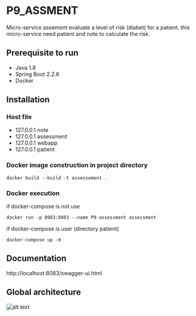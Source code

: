 # P9_ASSMENT

Micro-service assement evaluate a level of risk (diabet) for a patient.
this micro-service need patient and note to calculate the risk. 

## Prerequisite to run

- Java 1.8
- Spring Boot 2.2.6
- Docker

## Installation
### Host file

- 127.0.0.1 note
- 127.0.0.1 assessment
- 127.0.0.1 webapp
- 127.0.0.1 patient

### Docker image construction in project directory
~~~
docker build --build -t assessement .
~~~
### Docker execution
if docker-compose is not use
~~~
docker run -p 8083:8083 --name P9-assessment assessment
~~~~
if docker-compose is user (directory patient)
~~~
docker-compose up -d
~~~~

## Documentation
 http://localhost:8083/swagger-ui.html
   
## Global architecture
![alt text](schema.jpg)